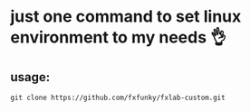 # just one command to set linux environment to my needs 👌

## usage:

```
git clone https://github.com/fxfunky/fxlab-custom.git
```
